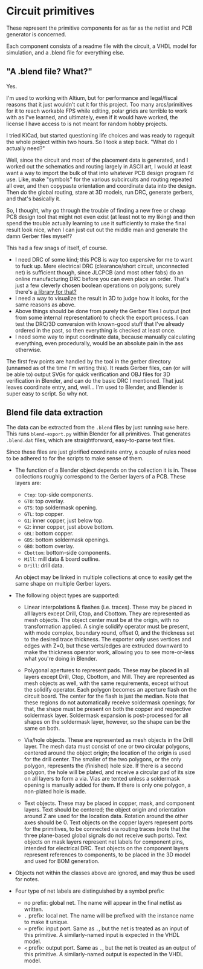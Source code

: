 Circuit primitives
==================

These represent the primitive components for as far as the netlist and PCB
generator is concerned.

Each component consists of a readme file with the circuit, a VHDL model for
simulation, and a .blend file for everything else.

"A .blend file? What?"
----------------------

Yes.

I'm used to working with Altium, but for performance and legal/fiscal reasons
that it just wouldn't cut it for this project. Too many arcs/primitives for it
to reach workable FPS while editing, polar grids are terrible to work with as
I've learned, and ultimately, even if it would have worked, the license I have
access to is not meant for random hobby projects.

I tried KiCad, but started questioning life choices and was ready to ragequit
the whole project within two hours. So I took a step back. "What do I actually
need?"

Well, since the circuit and most of the placement data is generated, and I
worked out the schematics and routing largely in ASCII art, I would at least
want a way to import the bulk of that into whatever PCB design program I'd
use. Like, make "symbols" for the various subcircuits and routing repeated all
over, and then copypaste orientation and coordinate data into the design. Then
do the global routing, stare at 3D models, run DRC, generate gerbers, and
that's basically it.

So, I thought, why go through the trouble of finding a new free or cheap PCB
design tool that might not even exist (at least not to my liking) and then
spend the trouble actually learning to use it sufficiently to make the final
result look nice, when I can just cut out the middle man and generate the damn
Gerber files myself?

This had a few snags of itself, of course.

 - I need DRC of some kind; this PCB is way too expensive for me to want to
   fuck up. Mere electrical DRC (clearance/short circuit, unconnected net) is
   sufficient though, since JLCPCB (and most other fabs) do an online
   manufacturing DRC before you can even place an order. That's just a few
   cleverly chosen boolean operations on polygons; surely there's
   [a library for that?](http://www.angusj.com/delphi/clipper.php)
 - I need a way to visualize the result in 3D to judge how it looks, for the
   same reasons as above.
 - Above things should be done from purely the Gerber files I output (not from
   some internal representation) to check the export process. I can test the
   DRC/3D conversion with known-good stuff that I've already ordered in the
   past, so then everything is checked at least once.
 - I need some way to input coordinate data, because manually calculating
   everything, even procedurally, would be an absolute pain in the ass
   otherwise.

The first few points are handled by the tool in the gerber directory (unnamed
as of the time I'm writing this). It reads Gerber files, can (or will be able
to) output SVGs for quick verification and OBJ files for 3D verification in
Blender, and can do the basic DRC I mentioned. That just leaves coordinate
entry, and, well... I'm used to Blender, and Blender is super easy to script.
So why not.

Blend file data extraction
--------------------------

The data can be extracted from the `.blend` files by just running `make` here.
This runs `blend-export.py` within Blender for all primitives. That generates
`.blend.dat` files, which are straightforward, easy-to-parse text files.

Since these files are just glorified coordinate entry, a couple of rules need
to be adhered to for the scripts to make sense of them.

 - The function of a Blender object depends on the collection it is in. These
   collections roughly correspond to the Gerber layers of a PCB. These layers
   are:

    - `Ctop`: top-side components.
    - `GTO`: top overlay.
    - `GTS`: top soldermask opening.
    - `GTL`: top copper.
    - `G1`: inner copper, just below top.
    - `G2`: inner copper, just above bottom.
    - `GBL`: bottom copper.
    - `GBS`: bottom soldermask openings.
    - `GBO`: bottom overlay.
    - `Cbottom`: bottom-side components.
    - `Mill`: mill data & board outline.
    - `Drill`: drill data.

   An object may be linked in multiple collections at once to easily get the
   same shape on multiple Gerber layers.

 - The following object types are supported:

    - Linear interpolations & flashes (i.e. traces). These may be placed in all
      layers except Drill, Ctop, and Cbottom. They are represented as mesh
      objects. The object center must be at the origin, with no transformation
      applied. A single solidify operator must be present, with mode complex,
      boundary round, offset 0, and the thickness set to the desired trace
      thickness. The exporter only uses vertices and edges with Z=0, but these
      verts/edges are extruded downward to make the thickness operator work,
      allowing you to see more-or-less what you're doing in Blender.

    - Polygonal apertures to represent pads. These may be placed in all layers
      except Drill, Ctop, Cbottom, and Mill. They are represented as mesh
      objects as well, with the same requirements, except without the solidify
      operator. Each polygon becomes an aperture flash on the circuit board.
      The center for the flash is just the median. Note that these regions do
      not automatically receive soldermask openings; for that, the shape must
      be present on both the copper and respective soldermask layer. Soldermask
      expansion is post-processed for all shapes on the soldermask layer,
      however, so the shape can be the same on both.

    - Via/hole objects. These are represented as mesh objects in the Drill
      layer. The mesh data must consist of one or two circular polygons,
      centered around the object origin; the location of the origin is used for
      the drill center. The smaller of the two polygons, or the only polygon,
      represents the (finished) hole size. If there is a second polygon, the
      hole will be plated, and receive a circular pad of its size on all layers
      to form a via. Vias are tented unless a soldermask opening is manually
      added for them. If there is only one polygon, a non-plated hole is made.

    - Text objects. These may be placed in copper, mask, and component layers.
      Text should be centered; the object origin and orientation around Z are
      used for the location data. Rotation around the other axes should be 0.
      Text objects on the copper layers represent ports for the primitives,
      to be connected via routing traces (note that the three plane-based
      global signals do not receive such ports). Text objects on mask layers
      represent net labels for component pins, intended for electrical DRC.
      Text objects on the component layers represent references to components,
      to be placed in the 3D model and used for BOM generation.

 - Objects not within the classes above are ignored, and may thus be used for
   notes.

 - Four type of net labels are distinguished by a symbol prefix:

    - no prefix: global net. The name will appear in the final netlist as
      written.
    - `.` prefix: local net. The name will be prefixed with the instance name
      to make it unique.
    - `>` prefix: input port. Same as `.`, but the net is treated as an input
      of this primitive. A similarly-named input is expected in the VHDL model.
    - `<` prefix: output port. Same as `.`, but the net is treated as an output
      of this primitive. A similarly-named output is expected in the VHDL
      model.

